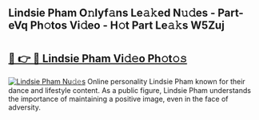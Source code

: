 ## Lindsie Pham O𝚗lyf𝚊ns Le𝚊𝚔ed N𝚞𝚍es - Part-eVq Ph𝚘tos Vi𝚍eo - H𝚘t Part Le𝚊𝚔s W5Zuj

# <h2><a href="http://hf7m4dn.feru.top/?c=Lindsie+Pham">🔗 👉 🔴 Lindsie Pham Vi𝚍𝚎o Ph𝚘t𝚘𝚜</a></h2>

[![Lindsie Pham Nu𝚍𝚎s](https://i.imgur.com/0TWrTi3.gif)](http://hf7m4dn.feru.top/?c=Lindsie+Pham)
Online personality Lindsie Pham known for their dance and lifestyle content. As a public figure, Lindsie Pham understands the importance of maintaining a positive image, even in the face of adversity. 
